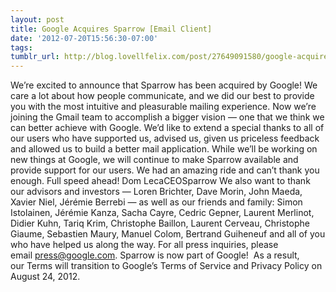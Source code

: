 ```yaml
---
layout: post
title: Google Acquires Sparrow [Email Client]
date: '2012-07-20T15:56:30-07:00'
tags: 
tumblr_url: http://blog.lovellfelix.com/post/27649091580/google-acquires-sparrow-email-client
---
```





We’re excited to announce that Sparrow has been acquired by Google!
We care a lot about how people communicate, and we did our best to provide you with the most intuitive and pleasurable mailing experience.
Now we’re joining the Gmail team to accomplish a bigger vision — one that we think we can better achieve with Google.
We’d like to extend a special thanks to all of our users who have supported us, advised us, given us priceless feedback and allowed us to build a better mail application. While we’ll be working on new things at Google, we will continue to make Sparrow available and provide support for our users.
We had an amazing ride and can’t thank you enough.
Full speed ahead!
Dom LecaCEOSparrow
We also want to thank our advisors and investors — Loren Brichter, Dave Morin, John Maeda, Xavier Niel, Jérémie Berrebi — as well as our friends and family: Simon Istolainen, Jérémie Kanza, Sacha Cayre, Cedric Gepner, Laurent Merlinot, Didier Kuhn, Tariq Krim, Christophe Baillon, Laurent Cerveau, Christophe Giaume, Sebastien Maury, Manuel Colom, Bertrand Guiheneuf and all of you who have helped us along the way.
For all press inquiries, please email press@google.com.
Sparrow is now part of Google!  As a result, our Terms will transition to Google’s Terms of Service and Privacy Policy on August 24, 2012.



